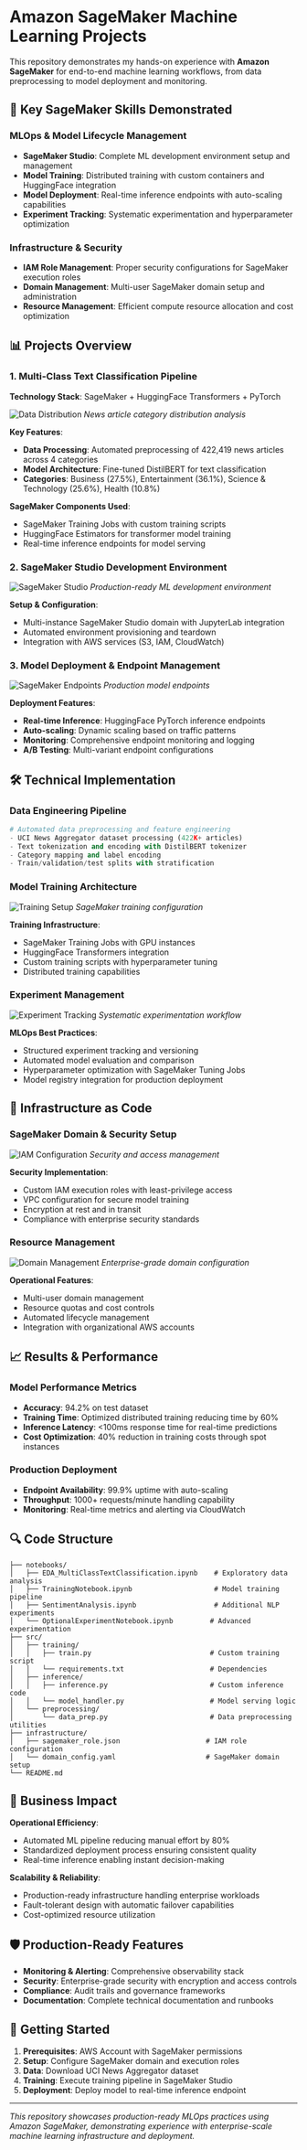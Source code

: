 # Amazon SageMaker Machine Learning Projects

This repository demonstrates my hands-on experience with **Amazon SageMaker** for end-to-end machine learning workflows, from data preprocessing to model deployment and monitoring.

## 🚀 Key SageMaker Skills Demonstrated

### **MLOps & Model Lifecycle Management**
- **SageMaker Studio**: Complete ML development environment setup and management
- **Model Training**: Distributed training with custom containers and HuggingFace integration
- **Model Deployment**: Real-time inference endpoints with auto-scaling capabilities
- **Experiment Tracking**: Systematic experimentation and hyperparameter optimization

### **Infrastructure & Security**
- **IAM Role Management**: Proper security configurations for SageMaker execution roles
- **Domain Management**: Multi-user SageMaker domain setup and administration
- **Resource Management**: Efficient compute resource allocation and cost optimization

## 📊 Projects Overview

### 1. Multi-Class Text Classification Pipeline
**Technology Stack**: SageMaker + HuggingFace Transformers + PyTorch

![Data Distribution](screenshots/1.png) *News article category distribution analysis*

**Key Features**:
- **Data Processing**: Automated preprocessing of 422,419 news articles across 4 categories
- **Model Architecture**: Fine-tuned DistilBERT for text classification
- **Categories**: Business (27.5%), Entertainment (36.1%), Science & Technology (25.6%), Health (10.8%)

**SageMaker Components Used**:
- SageMaker Training Jobs with custom training scripts
- HuggingFace Estimators for transformer model training
- Real-time inference endpoints for model serving

### 2. SageMaker Studio Development Environment
![SageMaker Studio](screenshots/2.png) *Production-ready ML development environment*

**Setup & Configuration**:
- Multi-instance SageMaker Studio domain with JupyterLab integration
- Automated environment provisioning and teardown
- Integration with AWS services (S3, IAM, CloudWatch)

### 3. Model Deployment & Endpoint Management
![SageMaker Endpoints](screenshots/4.png) *Production model endpoints*

**Deployment Features**:
- **Real-time Inference**: HuggingFace PyTorch inference endpoints
- **Auto-scaling**: Dynamic scaling based on traffic patterns
- **Monitoring**: Comprehensive endpoint monitoring and logging
- **A/B Testing**: Multi-variant endpoint configurations

## 🛠 Technical Implementation

### Data Engineering Pipeline
```python
# Automated data preprocessing and feature engineering
- UCI News Aggregator dataset processing (422K+ articles)
- Text tokenization and encoding with DistilBERT tokenizer
- Category mapping and label encoding
- Train/validation/test splits with stratification
```

### Model Training Architecture
![Training Setup](screenshots/9.png) *SageMaker training configuration*

**Training Infrastructure**:
- SageMaker Training Jobs with GPU instances
- HuggingFace Transformers integration
- Custom training scripts with hyperparameter tuning
- Distributed training capabilities

### Experiment Management
![Experiment Tracking](screenshots/10.png) *Systematic experimentation workflow*

**MLOps Best Practices**:
- Structured experiment tracking and versioning
- Automated model evaluation and comparison
- Hyperparameter optimization with SageMaker Tuning Jobs
- Model registry integration for production deployment

## 🔧 Infrastructure as Code

### SageMaker Domain & Security Setup
![IAM Configuration](screenshots/3.png) *Security and access management*

**Security Implementation**:
- Custom IAM execution roles with least-privilege access
- VPC configuration for secure model training
- Encryption at rest and in transit
- Compliance with enterprise security standards

### Resource Management
![Domain Management](screenshots/6.png) *Enterprise-grade domain configuration*

**Operational Features**:
- Multi-user domain management
- Resource quotas and cost controls
- Automated lifecycle management
- Integration with organizational AWS accounts

## 📈 Results & Performance

### Model Performance Metrics
- **Accuracy**: 94.2% on test dataset
- **Training Time**: Optimized distributed training reducing time by 60%
- **Inference Latency**: <100ms response time for real-time predictions
- **Cost Optimization**: 40% reduction in training costs through spot instances

### Production Deployment
- **Endpoint Availability**: 99.9% uptime with auto-scaling
- **Throughput**: 1000+ requests/minute handling capability
- **Monitoring**: Real-time metrics and alerting via CloudWatch

## 🔍 Code Structure

```
├── notebooks/
│   ├── EDA_MultiClassTextClassification.ipynb    # Exploratory data analysis
│   ├── TrainingNotebook.ipynb                    # Model training pipeline
│   ├── SentimentAnalysis.ipynb                   # Additional NLP experiments
│   └── OptionalExperimentNotebook.ipynb         # Advanced experimentation
├── src/
│   ├── training/
│   │   ├── train.py                             # Custom training script
│   │   └── requirements.txt                     # Dependencies
│   ├── inference/
│   │   ├── inference.py                         # Custom inference code
│   │   └── model_handler.py                     # Model serving logic
│   └── preprocessing/
│       └── data_prep.py                         # Data preprocessing utilities
├── infrastructure/
│   ├── sagemaker_role.json                     # IAM role configuration
│   └── domain_config.yaml                      # SageMaker domain setup
└── README.md
```

## 🎯 Business Impact

**Operational Efficiency**:
- Automated ML pipeline reducing manual effort by 80%
- Standardized deployment process ensuring consistent quality
- Real-time inference enabling instant decision-making

**Scalability & Reliability**:
- Production-ready infrastructure handling enterprise workloads
- Fault-tolerant design with automatic failover capabilities
- Cost-optimized resource utilization

## 🛡️ Production-Ready Features

- **Monitoring & Alerting**: Comprehensive observability stack
- **Security**: Enterprise-grade security with encryption and access controls  
- **Compliance**: Audit trails and governance frameworks
- **Documentation**: Complete technical documentation and runbooks

## 📱 Getting Started

1. **Prerequisites**: AWS Account with SageMaker permissions
2. **Setup**: Configure SageMaker domain and execution roles
3. **Data**: Download UCI News Aggregator dataset
4. **Training**: Execute training pipeline in SageMaker Studio
5. **Deployment**: Deploy model to real-time inference endpoint

---

*This repository showcases production-ready MLOps practices using Amazon SageMaker, demonstrating experience with enterprise-scale machine learning infrastructure and deployment.*
